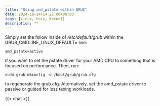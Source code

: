```yaml
---
title: "Using amd_pstate within GRUB"
date: 2024-10-14T14:22:00+08:00
tags: [Linux, Unix, Kernel]
description: ""
---
```


Simply set the follow inside of _/etc/default/grub_ within the GRUB_CMDLINE_LINUX_DEFAULT= line:

```
amd_pstate=active
```

if you want to set the pstate driver for your AMD CPU to something that is focused on performance. Then, run:

```
sudo grub-mkconfig -o /boot/grub/grub.cfg
```

to regenerate the grub.cfg.
Alternatively, set the amd_pstate driver to passive or guided for less taxing workloads.

{{< chat >}}
